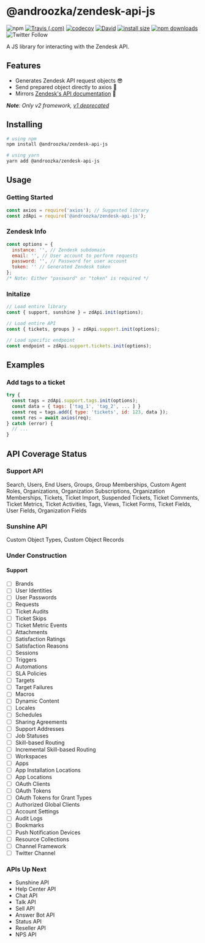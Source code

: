 # @androozka/zendesk-api-js

![npm](https://img.shields.io/npm/v/@androozka/zendesk-api-js?logo=npm)
[![Travis (.com)](https://img.shields.io/travis/com/androozka/zendesk-api-js?logo=travis)](https://travis-ci.com/androozka/zendesk-api-js)
[![codecov](https://codecov.io/gh/androozka/zendesk-api-js/branch/master/graph/badge.svg)](https://codecov.io/gh/androozka/zendesk-api-js)
[![David](https://img.shields.io/david/androozka/zendesk-api-js)](https://david-dm.org/androozka/zendesk-api-js)
[![install size](https://packagephobia.now.sh/badge?p=@androozka/zendesk-api-js)](https://packagephobia.now.sh/result?p=@androozka/zendesk-api-js)
[![npm downloads](https://img.shields.io/npm/dt/@androozka/zendesk-api-js)](http://npm-stat.com/charts.html?package=@androozka/zendesk-api-js)
![Twitter Follow](https://img.shields.io/twitter/follow/androozka?label=Follow&style=social)

A JS library for interacting with the Zendesk API.

## Features

- Generates Zendesk API request objects 😎
- Send prepared object directly to axios 🤯
- Mirrors [Zendesk's API documentation](https://developer.zendesk.com/rest_api/docs/zendesk-apis/resources) 👀

_**Note**: Only v2 framework, [v1 deprecated](https://support.zendesk.com/hc/en-us/articles/360002106888-Removal-of-Zendesk-Apps-framework-v1)_

## Installing

```bash
# using npm
npm install @androozka/zendesk-api-js

# using yarn
yarn add @androozka/zendesk-api-js
```

## Usage

### Getting Started

```javascript
const axios = require('axios'); // Suggested library
const zdApi = require('@androozka/zendesk-api-js');
```

### Zendesk Info

```javascript
const options = {
  instance: '', // Zendesk subdomain
  email: '', // User account to perform requests
  password: '', // Password for user account
  token: '' // Generated Zendesk token
};
/* Note: Either "password" or "token" is required */
```

### Initalize

```javascript
// Load entire library
const { support, sunshine } = zdApi.init(options);

// Load entire API
const { tickets, groups } = zdApi.support.init(options);

// Load specific endpoint
const endpoint = zdApi.support.tickets.init(options);
```

## Examples

### Add tags to a ticket

```javascript
try {
  const tags = zdApi.support.tags.init(options);
  const data = { tags: ['tag_1', 'tag_2', ... ] }
  const req = tags.add({ type: 'tickets', id: 123, data });
  const res = await axios(req);
} catch (error) {
  // ...
}
```

## API Coverage Status

### Support API

Search, Users, End Users, Groups, Group Memberships, Custom Agent Roles, Organizations, Organization Subscriptions, Organization Memberships, Tickets, Ticket Import, Suspended Tickets, Ticket Comments, Ticket Metrics, Ticket Activities, Tags, Views, Ticket Forms, Ticket Fields, User Fields, Organization Fields

### Sunshine API

Custom Object Types, Custom Object Records

### Under Construction

#### Support

- [ ] Brands
- [ ] User Identities
- [ ] User Passwords
- [ ] Requests
- [ ] Ticket Audits
- [ ] Ticket Skips
- [ ] Ticket Metric Events
- [ ] Attachments
- [ ] Satisfaction Ratings
- [ ] Satisfaction Reasons
- [ ] Sessions
- [ ] Triggers
- [ ] Automations
- [ ] SLA Policies
- [ ] Targets
- [ ] Target Failures
- [ ] Macros
- [ ] Dynamic Content
- [ ] Locales
- [ ] Schedules
- [ ] Sharing Agreements
- [ ] Support Addresses
- [ ] Job Statuses
- [ ] Skill-based Routing
- [ ] Incremental Skill-based Routing
- [ ] Workspaces
- [ ] Apps
- [ ] App Installation Locations
- [ ] App Locations
- [ ] OAuth Clients
- [ ] OAuth Tokens
- [ ] OAuth Tokens for Grant Types
- [ ] Authorized Global Clients
- [ ] Account Settings
- [ ] Audit Logs
- [ ] Bookmarks
- [ ] Push Notification Devices
- [ ] Resource Collections
- [ ] Channel Framework
- [ ] Twitter Channel

### APIs Up Next

- Sunshine API
- Help Center API
- Chat API
- Talk API
- Sell API
- Answer Bot API
- Status API
- Reseller API
- NPS API

